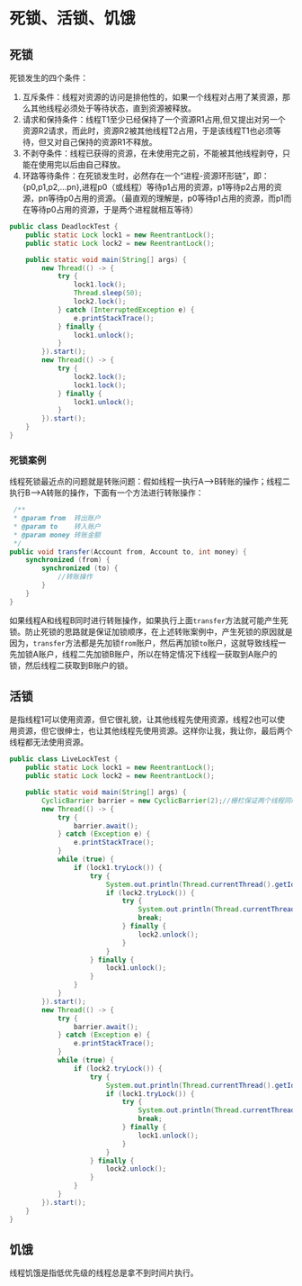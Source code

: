 # 死锁、活锁、饥饿

## 死锁

死锁发生的四个条件：

1. 互斥条件：线程对资源的访问是排他性的，如果一个线程对占用了某资源，那么其他线程必须处于等待状态，直到资源被释放。
2. 请求和保持条件：线程T1至少已经保持了一个资源R1占用,但又提出对另一个资源R2请求，而此时，资源R2被其他线程T2占用，于是该线程T1也必须等待，但又对自己保持的资源R1不释放。
3. 不剥夺条件：线程已获得的资源，在未使用完之前，不能被其他线程剥夺，只能在使用完以后由自己释放。
4. 环路等待条件：在死锁发生时，必然存在一个“进程-资源环形链”，即：{p0,p1,p2,...pn},进程p0（或线程）等待p1占用的资源，p1等待p2占用的资源，pn等待p0占用的资源。（最直观的理解是，p0等待p1占用的资源，而p1而在等待p0占用的资源，于是两个进程就相互等待）

```java
public class DeadlockTest {
    public static Lock lock1 = new ReentrantLock();
    public static Lock lock2 = new ReentrantLock();

    public static void main(String[] args) {
        new Thread(() -> {
            try {
                lock1.lock();
                Thread.sleep(50);
                lock2.lock();
            } catch (InterruptedException e) {
                e.printStackTrace();
            } finally {
                lock1.unlock();
            }
        }).start();
        new Thread(() -> {
            try {
                lock2.lock();
                lock1.lock();
            } finally {
                lock1.unlock();
            }
        }).start();
    }
}

```

### 死锁案例

线程死锁最近点的问题就是转账问题：假如线程一执行A—>B转账的操作；线程二执行B—>A转账的操作，下面有一个方法进行转账操作：

```java
 /**
 * @param from  转出账户
 * @param to    转入账户
 * @param money 转账金额
 */
public void transfer(Account from, Account to, int money) {
    synchronized (from) {
        synchronized (to) {
            //转账操作
        }
    }
}
```

如果线程A和线程B同时进行转账操作，如果执行上面`transfer`方法就可能产生死锁。防止死锁的思路就是保证加锁顺序，在上述转账案例中，产生死锁的原因就是因为，`transfer`方法都是先加锁`from`账户，然后再加锁`to`账户，这就导致线程一先加锁A账户，线程二先加锁B账户，所以在特定情况下线程一获取到A账户的锁，然后线程二获取到B账户的锁。



## 活锁

是指线程1可以使用资源，但它很礼貌，让其他线程先使用资源，线程2也可以使用资源，但它很绅士，也让其他线程先使用资源。这样你让我，我让你，最后两个线程都无法使用资源。

```java
public class LiveLockTest {
    public static Lock lock1 = new ReentrantLock();
    public static Lock lock2 = new ReentrantLock();

    public static void main(String[] args) {
        CyclicBarrier barrier = new CyclicBarrier(2);//栅栏保证两个线程同时执行
        new Thread(() -> {
            try {
                barrier.await();
            } catch (Exception e) {
                e.printStackTrace();
            }
            while (true) {
                if (lock1.tryLock()) {
                    try {
                        System.out.println(Thread.currentThread().getId() + " get " + "lock1");
                        if (lock2.tryLock()) {
                            try {
                                System.out.println(Thread.currentThread().getId() + " get " + "lock2");
                                break;
                            } finally {
                                lock2.unlock();
                            }
                        }
                    } finally {
                        lock1.unlock();
                    }
                }
            }
        }).start();
        new Thread(() -> {
            try {
                barrier.await();
            } catch (Exception e) {
                e.printStackTrace();
            }
            while (true) {
                if (lock2.tryLock()) {
                    try {
                        System.out.println(Thread.currentThread().getId() + " get " + "lock2");
                        if (lock1.tryLock()) {
                            try {
                                System.out.println(Thread.currentThread().getId() + " get " + "lock1");
                                break;
                            } finally {
                                lock1.unlock();
                            }
                        }
                    } finally {
                        lock2.unlock();
                    }
                }
            }
        }).start();
    }
}

```



## 饥饿

线程饥饿是指低优先级的线程总是拿不到时间片执行。